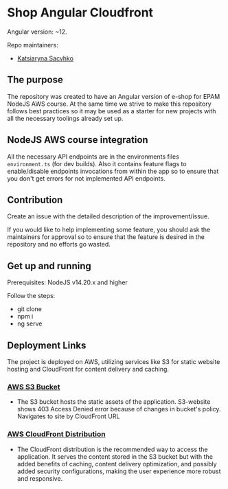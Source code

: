 # Shop Angular Cloudfront

Angular version: ~12.

Repo maintainers:

- [Katsiaryna Sacvhko](https://github.com/katrin2404)

## The purpose

The repository was created to have an Angular version of e-shop for EPAM NodeJS AWS course. At the same time we strive to make this repository follows best practices so it may be used as a starter for new projects with all the necessary toolings already set up.

## NodeJS AWS course integration

All the necessary API endpoints are in the environments files `environment.ts` (for dev builds). Also it contains feature flags to enable/disable endpoints invocations from within the app so to ensure that you don't get errors for not implemented API endpoints.

## Contribution

Create an issue with the detailed description of the improvement/issue.

If you would like to help implementing some feature, you should ask the maintainers for approval so to ensure that the feature is desired in the repository and no efforts go wasted.

## Get up and running

Prerequisites: NodeJS v14.20.x and higher

Follow the steps:

- git clone
- npm i
- ng serve

## Deployment Links

The project is deployed on AWS, utilizing services like S3 for static website hosting and CloudFront for content delivery and caching.

### [AWS S3 Bucket](http://my-first-aws-application.s3-website-eu-west-1.amazonaws.com/)

- The S3 bucket hosts the static assets of the application. S3-website shows 403 Access Denied error because of changes in bucket's policy. Navigates to site by CloudFront URL

### [AWS CloudFront Distribution](https://d2dnq0tvhz4gqe.cloudfront.net/)

- The CloudFront distribution is the recommended way to access the application. It serves the content stored in the S3 bucket but with the added benefits of caching, content delivery optimization, and possibly added security configurations, making the user experience more robust and responsive.
